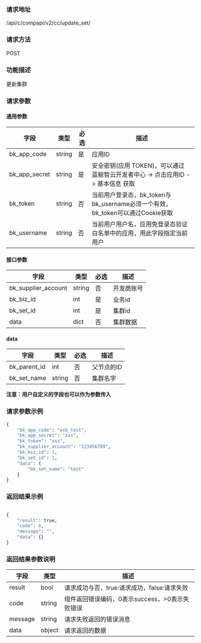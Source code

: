 
### 请求地址

/api/c/compapi/v2/cc/update_set/



### 请求方法

POST


### 功能描述

更新集群

### 请求参数


#### 通用参数

| 字段 | 类型 | 必选 |  描述 |
|-----------|------------|--------|------------|
| bk_app_code  |  string    | 是 | 应用ID     |
| bk_app_secret|  string    | 是 | 安全密钥(应用 TOKEN)，可以通过 蓝鲸智云开发者中心 -&gt; 点击应用ID -&gt; 基本信息 获取 |
| bk_token     |  string    | 否 | 当前用户登录态，bk_token与bk_username必须一个有效，bk_token可以通过Cookie获取 |
| bk_username  |  string    | 否 | 当前用户用户名，应用免登录态验证白名单中的应用，用此字段指定当前用户 |

#### 接口参数

| 字段      |  类型      | 必选   |  描述      |
|-----------|------------|--------|------------|
| bk_supplier_account | string     | 否     | 开发商账号 |
| bk_biz_id      | int     | 是     | 业务id |
| bk_set_id      | int     | 是     | 集群id |
| data           | dict    | 否     | 集群数据 |

#### data

| 字段      |  类型      | 必选   |  描述      |
|-----------|------------|--------|------------|
| bk_parent_id        |  int     | 否     | 父节点的ID |
| bk_set_name         |  string  | 否     | 集群名字 |

**注意：用户自定义的字段也可以作为参数传入**

### 请求参数示例

```python
{
    "bk_app_code": "esb_test",
    "bk_app_secret": "xxx",
    "bk_token": "xxx",
    "bk_supplier_account": "123456789",
    "bk_biz_id": 1,
    "bk_set_id": 1,
    "data": {
        "bk_set_name": "test"
    }
}
```

### 返回结果示例

```python

{
    "result": true,
    "code": 0,
    "message": "",
    "data": {}
}
```

### 返回结果参数说明

| 字段      | 类型      | 描述      |
|-----------|-----------|-----------|
| result    | bool      | 请求成功与否，true:请求成功，false:请求失败 |
| code      | string    | 组件返回错误编码，0表示success，>0表示失败错误 |
| message   | string    | 请求失败返回的错误消息 |
| data      | object    | 请求返回的数据 |
